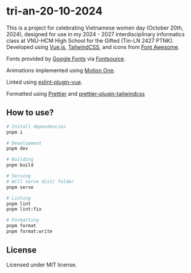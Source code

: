 # tri-an-20-10-2024

This is a project for celebrating Vietnamese women day (October 20th, 2024), designed for use in my 2024 - 2027 interdisciplinary informatics class at VNU-HCM High School for the Gifted (Tin-LN 2427 PTNK).
Developed using [Vue.js](https://vuejs.org), [TailwindCSS](https://tailwindcss.com), and icons from [Font Awesome](https://fontawesome.com).

Fonts provided by [Google Fonts](https://fonts.google.com) via [Fontsource](https://fontsource.org).

Animations implemented using [Motion One](https://motion.dev).

Linted using [eslint-plugin-vue](https://eslint.vuejs.org).

Formatted using [Prettier](https://prettier.io) and [prettier-plugin-tailwindcss](https://tailwindcss.com/blog/automatic-class-sorting-with-prettier)

## How to use?

```sh
# Install dependencies
pnpm i

# Development
pnpm dev

# Building
pnpm build

# Serving
# Will serve dist/ folder
pnpm serve

# Linting
pnpm lint
pnpm lint:fix

# Formatting
pnpm format
pnpm format:write
```

## License

Licensed under MIT license.
